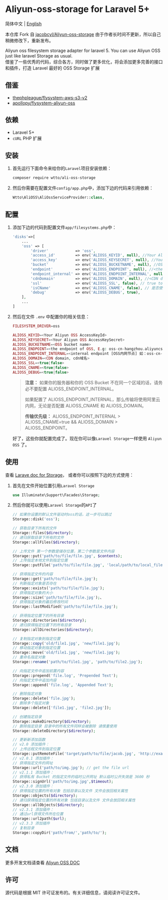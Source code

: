 # Aliyun-oss-storage for Laravel 5+

简体中文 | [English](./readme_en.md)

本仓库 Fork 自 [jacobcyl/Aliyun-oss-storage](https://github.com/jacobcyl/Aliyun-oss-storage)
由于作者长时间不更新，所以自己稍微修改下，重新发布。

Aliyun oss filesystem storage adapter for laravel 5. You can use Aliyun OSS just like laravel Storage as usual.  
借鉴了一些优秀的代码，综合各方，同时做了更多优化，将会添加更多完善的接口和插件，打造 Laravel 最好的 OSS Storage 扩展

## 借鉴

- [thephpleague/flysystem-aws-s3-v2](https://github.com/thephpleague/flysystem-aws-s3-v2)
- [apollopy/flysystem-aliyun-oss](https://github.com/apollopy/flysystem-aliyun-oss)

## 依赖

- Laravel 5+
- `cURL` PHP 扩展

## 安装

1. 首先运行下面命令来给你的`Laravel`项目安装依赖：

   ```bash
   composer require wtto/ali-oss-storage
   ```

2. 然后你需要在配置文件`config/app.php`中，添加下边的代码来引用依赖：

   ```php
   Wtto\AliOSS\AliOssServiceProvider::class,
   ```

## 配置

1.  添加下边的代码到配置文件`app/filesystems.php`中：

    ```php
    'disks'=>[
        ...
        'oss' => [
            'driver'            => 'oss',
            'access_id'         => env('ALIOSS_KEYID', null), //Your Aliyun OSS AccessKeyId
            'access_key'        => env('ALIOSS_KEYSECRET', null), //Your Aliyun OSS AccessKeySecret
            'bucket'            => env('ALIOSS_BUCKETNAME', null), //OSS bucket name
            'endpoint'          => env('ALIOSS_ENDPOINT', null), //<the endpoint of OSS, E.g: oss-cn-hangzhou.aliyuncs.com | custom domain, E.g:img.abc.com> OSS 外网节点或自定义外部域名
            'endpoint_internal' => env('ALIOSS_ENDPOINT_INTERNAL', null), //<internal endpoint [OSS内网节点] 如：oss-cn-shenzhen-internal.aliyuncs.com> v2.0.4 新增配置属性，如果为空，则默认使用 endpoint 配置(由于内网上传有点小问题未解决，请大家暂时不要使用内网节点上传，正在与阿里技术沟通中)
            'cdnDomain'         => env('ALIOSS_DOMAIN', null), //<CDN domain, cdn域名> 如果isCName为true, getUrl会判断cdnDomain是否设定来决定返回的url，如果cdnDomain未设置，则使用endpoint来生成url，否则使用cdn
            'ssl'               => env('ALIOSS_SSL', false), // true to use 'https://' and false to use 'http://'. default is false,
            'isCName'           => env('ALIOSS_CNAME', false), // 是否使用自定义域名,true: 则Storage.url()会使用自定义的cdn或域名生成文件url， false: 则使用外部节点生成url
            'debug'             => env('ALIOSS_DEBUG', true),
        ],
        ...
    ]
    ```

2.  然后在文件 `.env` 中配置你的相关信息：

    ```php
    FILESYSTEM_DRIVER=oss

    ALIOSS_KEYID=<Your Aliyun OSS AccessKeyId>
    ALIOSS_KEYSECRET=<Your Aliyun OSS AccessKeySecret>
    ALIOSS_BUCKETNAME=<OSS bucket name>
    ALIOSS_ENDPOINT=<the endpoint of OSS, E.g: oss-cn-hangzhou.aliyuncs.com | custom domain, E.g:img.abc.com>
    ALIOSS_ENDPOINT_INTERNAL=<internal endpoint [OSS内网节点] 如：oss-cn-shenzhen-internal.aliyuncs.com>
    ALIOSS_DOMAIN=<CDN domain, cdn域名>
    ALIOSS_SSL=<true|false>
    ALIOSS_CNAME=<true|false>
    ALIOSS_DEBUG=<true|false>
    ```

    > **注意：** 如果你的服务器和你的 OSS Bucket 不在同一个区域的话，请务必不要配置 ALIOSS_ENDPOINT_INTERNAL。
    >
    > 如果配置了 ALIOSS_ENDPOINT_INTERNAL，那么传输将使用阿里云内网，无论是否配置 ALIOSS_CNAME 和 ALIOSS_DOMAIN。
    >
    > **传输优先级：** ALIOSS_ENDPOINT_INTERNAL > ALIOSS_CNAME=true && ALIOSS_DOMAIN > ALIOSS_ENDPOINT。

    好了，这些你就配置完成了。现在你可以像`Laravel Storage`一样使用 `Aliyun OSS` 了。

## 使用

查看 [Larave doc for Storage](https://laravel.com/docs/5.5/filesystem#custom-filesystems)， 或者你可以按照下边的方式使用：

1. 首先在文件开始位置引用`Laravel Storage`

   ```php
   use Illuminate\Support\Facades\Storage;
   ```

2. 然后你就可以使用`Laravel Storage`的`API`了

   ```php
   // 如果你设置的默认文件驱动时oss的话，这一步可以跳过
   Storage::disk('oss');

   // 获取目录下所有的文件
   Storage::files($directory);
   // 递归获取目录下所有的文件
   Storage::allFiles($directory);

   // 上传文件 第一个参数是储存位置，第二个参数是文件内容
   Storage::put('path/to/file/file.jpg', $contents);
   // 上传指定本地文件到指定位置
   Storage::putFile('path/to/file/file.jpg', 'local/path/to/local_file.jpg');

   // 获得指定文件的内容
   Storage::get('path/to/file/file.jpg');
   // 判断指定对象是否存在
   Storage::exists('path/to/file/file.jpg');
   // 获得指定对象的大小
   Storage::size('path/to/file/file.jpg');、
   // 获得指定对象的最后修改时间
   Storage::lastModified('path/to/file/file.jpg');

   // 获得指定位置下的所有目录
   Storage::directories($directory);
   // 递归获得指定位置下的所有目录
   Storage::allDirectories($directory);

   // 复制指定对象到指定位置
   Storage::copy('old/file1.jpg', 'new/file1.jpg');
   // 移动指定对象到指定位置
   Storage::move('old/file1.jpg', 'new/file1.jpg');
   // 重命名指定对象
   Storage::rename('path/to/file1.jpg', 'path/to/file2.jpg');

   // 向指定文件中追加前置内容
   Storage::prepend('file.log', 'Prepended Text');
   // 向指定文件中追加内容
   Storage::append('file.log', 'Appended Text');

   // 删除指定对象
   Storage::delete('file.jpg');
   // 删除多个指定对象
   Storage::delete(['file1.jpg', 'file2.jpg']);

   // 创建指定目录
   Storage::makeDirectory($directory);
   // 删除指定目录 目录中的所有文件同样会被删除 请慎重使用
   Storage::deleteDirectory($directory);

   // 更新新添加函数
   // v2.0 添加插件：
   // 上传远程文件到指定位置
   Storage::putRemoteFile('target/path/to/file/jacob.jpg', 'http://example.com/jacob.jpg');
   // v2.0.1 添加插件：
   // 获得指定文件的网址
   Storage::url('path/to/img.jpg'); // get the file url
   // v2.1.1 添加插件：
   // 获得私有 Bucket 的指定文件的临时公开网址 默认临时公开失效是 3600 秒
   Storage::signUrl('path/to/img.jpg',$timeout);
   // v2.3.0 添加插件：
   // 获得指定位置的所有对象 包括目录以及文件 文件会放回相关属性
   Storage::objects($directory);
   // 递归获得指定位置的所有对象 包括目录以及文件 文件会放回相关属性
   Storage::allObjects($directory);
   // v2.3.1 添加插件：
   // 通过url获得文件所在位置
   Storage::url2path($url);
   // v2.3.3 添加插件
   // 复制目录
   Storage::copyDir('path/from/','path/to/');
   ```

## 文档

更多开发文档请查看 [Aliyun OSS DOC](https://help.aliyun.com/document_detail/32099.html?spm=5176.doc31981.6.335.eqQ9dM)

## 许可

源代码是根据 MIT 许可证发布的。有关详细信息，请阅读许可证文件。
